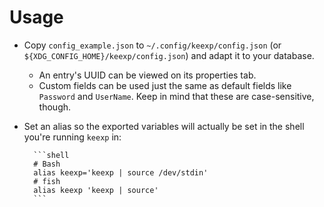 # Usage

* Copy `config_example.json` to `~/.config/keexp/config.json` (or `${XDG_CONFIG_HOME}/keexp/config.json`) and adapt it to your database.
	* An entry's UUID can be viewed on its properties tab.
	* Custom fields can be used just the same as default fields like `Password` and `UserName`. Keep in mind that these are case-sensitive, though.
* Set an alias so the exported variables will actually be set in the shell you're running `keexp` in:

		```shell
		# Bash
		alias keexp='keexp | source /dev/stdin'
		# fish
		alias keexp 'keexp | source'
		```
